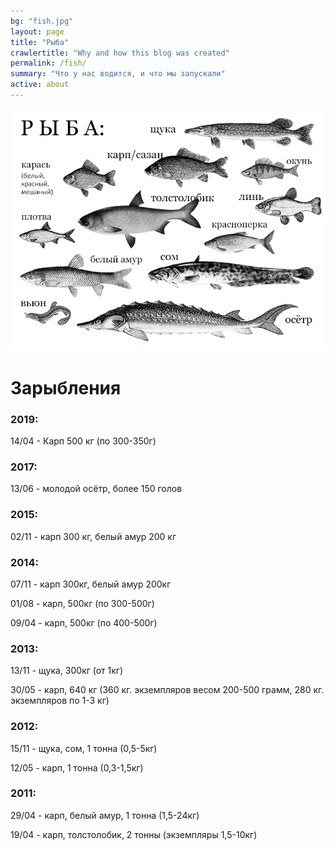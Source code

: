 ```yaml
---
bg: "fish.jpg"
layout: page
title: "Рыба"
crawlertitle: "Why and how this blog was created"
permalink: /fish/
summary: "Что у нас водится, и что мы запускали"
active: about
---
```


<img src="/images/fish.jpg" alt="Рыба на озере Выгоничанка" width="702" />

# Зарыбления


### 2019:
14/04 - Карп 500 кг (по 300-350г)


### 2017:
13/06 - молодой осётр, более 150 голов


### 2015:
02/11 - карп 300 кг, белый амур 200 кг


### 2014:
07/11 - карп 300кг, белый амур 200кг

01/08 - карп, 500кг (по 300-500г)

09/04 - карп, 500кг (по 400-500г)


### 2013:
13/11 - щука, 300кг (от 1кг)

30/05 - карп, 640 кг (360 кг. экземпляров весом 200-500 грамм, 280 кг. экземпляров по 1-3 кг)


### 2012:
15/11 - щука, сом, 1 тонна (0,5-5кг)

12/05 - карп, 1 тонна (0,3-1,5кг)


### 2011:
29/04 - карп, белый амур, 1 тонна (1,5-24кг)

19/04 - карп, толстолобик, 2 тонны (экземпляры 1,5-10кг)
